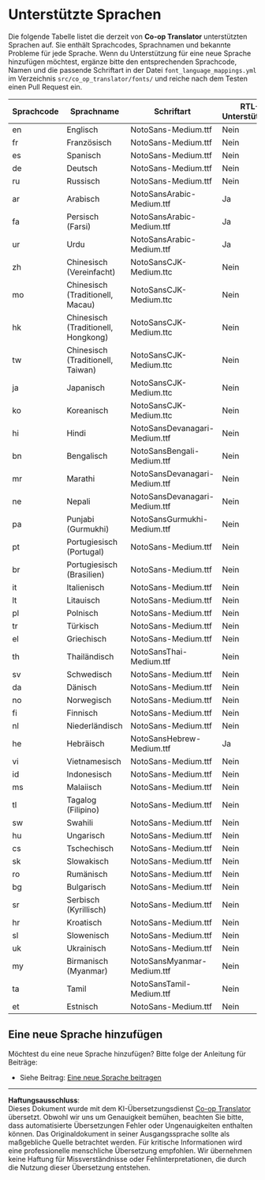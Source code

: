 <!--
CO_OP_TRANSLATOR_METADATA:
{
  "original_hash": "badae5ee6451cc1a6e367cfe5ba92efa",
  "translation_date": "2025-10-15T02:12:59+00:00",
  "source_file": "getting_started/supported-languages.md",
  "language_code": "de"
}
-->
# Unterstützte Sprachen

Die folgende Tabelle listet die derzeit von **Co-op Translator** unterstützten Sprachen auf. Sie enthält Sprachcodes, Sprachnamen und bekannte Probleme für jede Sprache. Wenn du Unterstützung für eine neue Sprache hinzufügen möchtest, ergänze bitte den entsprechenden Sprachcode, Namen und die passende Schriftart in der Datei `font_language_mappings.yml` im Verzeichnis `src/co_op_translator/fonts/` und reiche nach dem Testen einen Pull Request ein.

| Sprachcode    | Sprachname                | Schriftart                         | RTL-Unterstützung | Bekannte Probleme |
|---------------|--------------------------|------------------------------------|-------------------|-------------------|
| en            | Englisch                 | NotoSans-Medium.ttf                | Nein              | Nein              |
| fr            | Französisch              | NotoSans-Medium.ttf                | Nein              | Nein              |
| es            | Spanisch                 | NotoSans-Medium.ttf                | Nein              | Nein              |
| de            | Deutsch                  | NotoSans-Medium.ttf                | Nein              | Nein              |
| ru            | Russisch                 | NotoSans-Medium.ttf                | Nein              | Nein              |
| ar            | Arabisch                 | NotoSansArabic-Medium.ttf          | Ja                | Nein              |
| fa            | Persisch (Farsi)         | NotoSansArabic-Medium.ttf          | Ja                | Nein              |
| ur            | Urdu                     | NotoSansArabic-Medium.ttf          | Ja                | Nein              |
| zh            | Chinesisch (Vereinfacht) | NotoSansCJK-Medium.ttc             | Nein              | Nein              |
| mo            | Chinesisch (Traditionell, Macau) | NotoSansCJK-Medium.ttc    | Nein              | Nein              |
| hk            | Chinesisch (Traditionell, Hongkong) | NotoSansCJK-Medium.ttc   | Nein              | Nein              |
| tw            | Chinesisch (Traditionell, Taiwan) | NotoSansCJK-Medium.ttc    | Nein              | Nein              |
| ja            | Japanisch                | NotoSansCJK-Medium.ttc             | Nein              | Nein              |
| ko            | Koreanisch               | NotoSansCJK-Medium.ttc             | Nein              | Nein              |
| hi            | Hindi                    | NotoSansDevanagari-Medium.ttf      | Nein              | Nein              |
| bn            | Bengalisch               | NotoSansBengali-Medium.ttf         | Nein              | Nein              |
| mr            | Marathi                  | NotoSansDevanagari-Medium.ttf      | Nein              | Nein              |
| ne            | Nepali                   | NotoSansDevanagari-Medium.ttf      | Nein              | Nein              |
| pa            | Punjabi (Gurmukhi)       | NotoSansGurmukhi-Medium.ttf        | Nein              | Nein              |
| pt            | Portugiesisch (Portugal) | NotoSans-Medium.ttf                | Nein              | Nein              |
| br            | Portugiesisch (Brasilien)| NotoSans-Medium.ttf                | Nein              | Nein              |
| it            | Italienisch              | NotoSans-Medium.ttf                | Nein              | Nein              |
| lt            | Litauisch                | NotoSans-Medium.ttf                | Nein              | Nein              |
| pl            | Polnisch                 | NotoSans-Medium.ttf                | Nein              | Nein              |
| tr            | Türkisch                 | NotoSans-Medium.ttf                | Nein              | Nein              |
| el            | Griechisch               | NotoSans-Medium.ttf                | Nein              | Nein              |
| th            | Thailändisch             | NotoSansThai-Medium.ttf            | Nein              | Nein              |
| sv            | Schwedisch               | NotoSans-Medium.ttf                | Nein              | Nein              |
| da            | Dänisch                  | NotoSans-Medium.ttf                | Nein              | Nein              |
| no            | Norwegisch               | NotoSans-Medium.ttf                | Nein              | Nein              |
| fi            | Finnisch                 | NotoSans-Medium.ttf                | Nein              | Nein              |
| nl            | Niederländisch           | NotoSans-Medium.ttf                | Nein              | Nein              |
| he            | Hebräisch                | NotoSansHebrew-Medium.ttf          | Ja                | Nein              |
| vi            | Vietnamesisch            | NotoSans-Medium.ttf                | Nein              | Nein              |
| id            | Indonesisch              | NotoSans-Medium.ttf                | Nein              | Nein              |
| ms            | Malaiisch                | NotoSans-Medium.ttf                | Nein              | Nein              |
| tl            | Tagalog (Filipino)       | NotoSans-Medium.ttf                | Nein              | Nein              |
| sw            | Swahili                  | NotoSans-Medium.ttf                | Nein              | Nein              |
| hu            | Ungarisch                | NotoSans-Medium.ttf                | Nein              | Nein              |
| cs            | Tschechisch              | NotoSans-Medium.ttf                | Nein              | Nein              |
| sk            | Slowakisch               | NotoSans-Medium.ttf                | Nein              | Nein              |
| ro            | Rumänisch                | NotoSans-Medium.ttf                | Nein              | Nein              |
| bg            | Bulgarisch               | NotoSans-Medium.ttf                | Nein              | Nein              |
| sr            | Serbisch (Kyrillisch)    | NotoSans-Medium.ttf                | Nein              | Nein              |
| hr            | Kroatisch                | NotoSans-Medium.ttf                | Nein              | Nein              |
| sl            | Slowenisch               | NotoSans-Medium.ttf                | Nein              | Nein              |
| uk            | Ukrainisch               | NotoSans-Medium.ttf                | Nein              | Nein              |
| my            | Birmanisch (Myanmar)     | NotoSansMyanmar-Medium.ttf         | Nein              | Nein              |
| ta            | Tamil                    | NotoSansTamil-Medium.ttf           | Nein              | Nein              |
| et            | Estnisch                 | NotoSans-Medium.ttf                | Nein              | Nein              |

## Eine neue Sprache hinzufügen

Möchtest du eine neue Sprache hinzufügen? Bitte folge der Anleitung für Beiträge:

- Siehe Beitrag: <a href="../CONTRIBUTING.md#contribute-a-new-language">Eine neue Sprache beitragen</a>

---

**Haftungsausschluss**:  
Dieses Dokument wurde mit dem KI-Übersetzungsdienst [Co-op Translator](https://github.com/Azure/co-op-translator) übersetzt. Obwohl wir uns um Genauigkeit bemühen, beachten Sie bitte, dass automatisierte Übersetzungen Fehler oder Ungenauigkeiten enthalten können. Das Originaldokument in seiner Ausgangssprache sollte als maßgebliche Quelle betrachtet werden. Für kritische Informationen wird eine professionelle menschliche Übersetzung empfohlen. Wir übernehmen keine Haftung für Missverständnisse oder Fehlinterpretationen, die durch die Nutzung dieser Übersetzung entstehen.